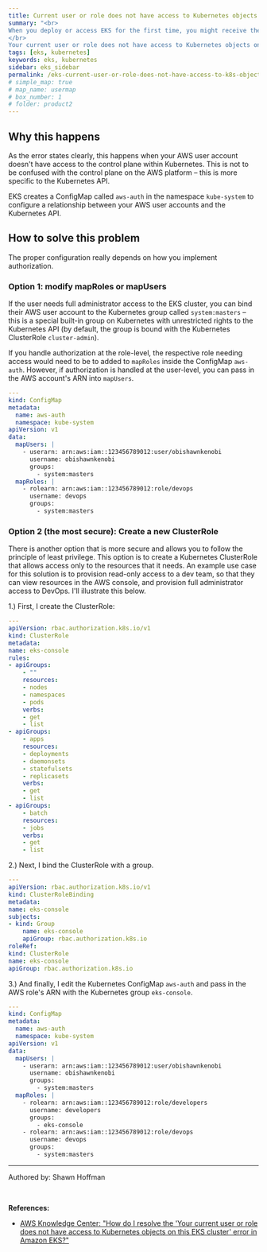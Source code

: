 ```yaml
---
title: Current user or role does not have access to Kubernetes objects
summary: "<br>
When you deploy or access EKS for the first time, you might receive the following error from the AWS Console: </br>
</br>
Your current user or role does not have access to Kubernetes objects on this EKS cluster. This may be due to the current user or role not having Kubernetes RBAC permissions to describe cluster resources or not having an entry in the cluster’s auth config map."
tags: [eks, kubernetes]
keywords: eks, kubernetes
sidebar: eks_sidebar
permalink: /eks-current-user-or-role-does-not-have-access-to-k8s-objects
# simple_map: true
# map_name: usermap
# box_number: 1
# folder: product2
---
```


## Why this happens

As the error states clearly, this happens when your AWS user account doesn't have access to the control plane within Kubernetes. This is not to be confused with the control plane on the AWS platform – this is more specific to the Kubernetes API.

EKS creates a ConfigMap called `aws-auth` in the namespace `kube-system` to configure a relationship between your AWS user accounts and the Kubernetes API.

## How to solve this problem

The proper configuration really depends on how you implement authorization.

### Option 1: modify mapRoles or mapUsers

If the user needs full administrator access to the EKS cluster, you can bind their AWS user account to the Kubernetes group called `system:masters` – this is a special built-in group on Kubernetes with unrestricted rights to the Kubernetes API (by default, the group is bound with the Kubernetes ClusterRole `cluster-admin`).

If you handle authorization at the role-level, the respective role needing access would need to be to added to `mapRoles` inside the ConfigMap `aws-auth`. However, if authorization is handled at the user-level, you can pass in the AWS account's ARN into `mapUsers`.

```yaml
---
kind: ConfigMap
metadata:
  name: aws-auth
  namespace: kube-system
apiVersion: v1
data:
  mapUsers: |
    - userarn: arn:aws:iam::123456789012:user/obishawnkenobi
      username: obishawnkenobi
      groups:
        - system:masters
  mapRoles: |
    - rolearn: arn:aws:iam::123456789012:role/devops
      username: devops
      groups:
        - system:masters
```

### Option 2 (the most secure): Create a new ClusterRole

There is another option that is more secure and allows you to follow the principle of least privilege. This option is to create a Kubernetes ClusterRole that allows access only to the resources that it needs. An example use case for this solution is to provision read-only access to a dev team, so that they can view resources in the AWS console, and provision full administrator access to DevOps. I'll illustrate this below.

1.) First, I create the ClusterRole:

```yaml
---
apiVersion: rbac.authorization.k8s.io/v1
kind: ClusterRole
metadata:
name: eks-console
rules:
- apiGroups:
    - ""
    resources:
    - nodes
    - namespaces
    - pods
    verbs:
    - get
    - list
- apiGroups:
    - apps
    resources:
    - deployments
    - daemonsets
    - statefulsets
    - replicasets
    verbs:
    - get
    - list
- apiGroups:
    - batch
    resources:
    - jobs
    verbs:
    - get
    - list
```

2.) Next, I bind the ClusterRole with a group.

```yaml
---
apiVersion: rbac.authorization.k8s.io/v1
kind: ClusterRoleBinding
metadata:
name: eks-console
subjects:
- kind: Group
    name: eks-console
    apiGroup: rbac.authorization.k8s.io
roleRef:
kind: ClusterRole
name: eks-console
apiGroup: rbac.authorization.k8s.io
```

3.) And finally, I edit the Kubernetes ConfigMap `aws-auth` and pass in the AWS role's ARN with the Kubernetes group `eks-console`.

```yaml
---
kind: ConfigMap
metadata:
  name: aws-auth
  namespace: kube-system
apiVersion: v1
data:
  mapUsers: |
    - userarn: arn:aws:iam::123456789012:user/obishawnkenobi
      username: obishawnkenobi
      groups:
        - system:masters
  mapRoles: |
    - rolearn: arn:aws:iam::123456789012:role/developers
      username: developers
      groups:
        - eks-console
    - rolearn: arn:aws:iam::123456789012:role/devops
      username: devops
      groups:
        - system:masters
```

---

Authored by: Shawn Hoffman

<br>

**References:**

- [AWS Knowledge Center: "How do I resolve the 'Your current user or role does not have access to Kubernetes objects on this EKS cluster' error in Amazon EKS?"](https://aws.amazon.com/premiumsupport/knowledge-center/eks-kubernetes-object-access-error/)